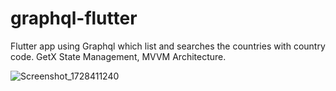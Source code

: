 # graphql-flutter

Flutter app using Graphql which list and searches the countries with country code. GetX State Management, MVVM Architecture.

![Screenshot_1728411240](https://github.com/user-attachments/assets/3867b7d0-339f-430d-b791-51439d5ff99c)

